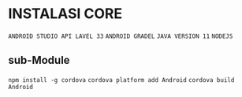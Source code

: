# INSTALASI CORE
`ANDROID STUDIO API LAVEL 33` 
`ANDROID GRADEL`
`JAVA VERSION 11`
`NODEJS`
## sub-Module
`npm install -g cordova` 
`cordova platform add Android`
`cordova build Android`